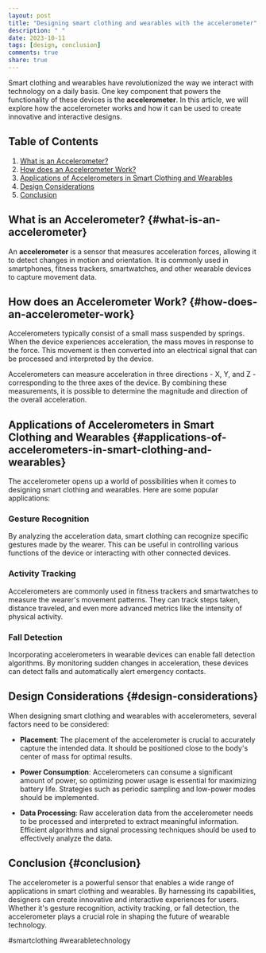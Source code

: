```yaml
---
layout: post
title: "Designing smart clothing and wearables with the accelerometer"
description: " "
date: 2023-10-11
tags: [design, conclusion]
comments: true
share: true
---
```


Smart clothing and wearables have revolutionized the way we interact with technology on a daily basis. One key component that powers the functionality of these devices is the **accelerometer**. In this article, we will explore how the accelerometer works and how it can be used to create innovative and interactive designs.

## Table of Contents
1. [What is an Accelerometer?](#what-is-an-accelerometer)
2. [How does an Accelerometer Work?](#how-does-an-accelerometer-work)
3. [Applications of Accelerometers in Smart Clothing and Wearables](#applications-of-accelerometers-in-smart-clothing-and-wearables)
4. [Design Considerations](#design-considerations)
5. [Conclusion](#conclusion)

## What is an Accelerometer? {#what-is-an-accelerometer}
An **accelerometer** is a sensor that measures acceleration forces, allowing it to detect changes in motion and orientation. It is commonly used in smartphones, fitness trackers, smartwatches, and other wearable devices to capture movement data.

## How does an Accelerometer Work? {#how-does-an-accelerometer-work}
Accelerometers typically consist of a small mass suspended by springs. When the device experiences acceleration, the mass moves in response to the force. This movement is then converted into an electrical signal that can be processed and interpreted by the device.

Accelerometers can measure acceleration in three directions - X, Y, and Z - corresponding to the three axes of the device. By combining these measurements, it is possible to determine the magnitude and direction of the overall acceleration.

## Applications of Accelerometers in Smart Clothing and Wearables {#applications-of-accelerometers-in-smart-clothing-and-wearables}
The accelerometer opens up a world of possibilities when it comes to designing smart clothing and wearables. Here are some popular applications:

### Gesture Recognition
By analyzing the acceleration data, smart clothing can recognize specific gestures made by the wearer. This can be useful in controlling various functions of the device or interacting with other connected devices.

### Activity Tracking
Accelerometers are commonly used in fitness trackers and smartwatches to measure the wearer's movement patterns. They can track steps taken, distance traveled, and even more advanced metrics like the intensity of physical activity.

### Fall Detection
Incorporating accelerometers in wearable devices can enable fall detection algorithms. By monitoring sudden changes in acceleration, these devices can detect falls and automatically alert emergency contacts.

## Design Considerations {#design-considerations}
When designing smart clothing and wearables with accelerometers, several factors need to be considered:

- **Placement**: The placement of the accelerometer is crucial to accurately capture the intended data. It should be positioned close to the body's center of mass for optimal results.

- **Power Consumption**: Accelerometers can consume a significant amount of power, so optimizing power usage is essential for maximizing battery life. Strategies such as periodic sampling and low-power modes should be implemented.

- **Data Processing**: Raw acceleration data from the accelerometer needs to be processed and interpreted to extract meaningful information. Efficient algorithms and signal processing techniques should be used to effectively analyze the data.

## Conclusion {#conclusion}
The accelerometer is a powerful sensor that enables a wide range of applications in smart clothing and wearables. By harnessing its capabilities, designers can create innovative and interactive experiences for users. Whether it's gesture recognition, activity tracking, or fall detection, the accelerometer plays a crucial role in shaping the future of wearable technology.

#smartclothing #wearabletechnology
